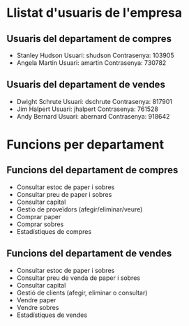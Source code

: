 # Llistat d'usuaris de l'empresa

## Usuaris del departament de compres

- Stanley Hudson
  Usuari: shudson
  Contrasenya: 103905
- Angela Martin
  Usuari: amartin
  Contrasenya: 730782

## Usuaris del departament de vendes

- Dwight Schrute
  Usuari: dschrute
  Contrasenya: 817901
- Jim Halpert
  Usuari: jhalpert
  Contrasenya: 761528
- Andy Bernard
  Usuari: abernard
  Contrasenya: 918642

# Funcions per departament

## Funcions del departament de compres

- Consultar estoc de paper i sobres
- Consultar preu de paper i sobres
- Consultar capital
- Gestio de proveïdors (afegir/eliminar/veure)
- Comprar paper
- Comprar sobres
- Estadístiques de compres

## Funcions del departament de vendes

- Consultar estoc de paper i sobres
- Consultar preu de venda de paper i sobres
- Consultar capital
- Gestió de clients (afegir, eliminar o consultar)
- Vendre paper
- Vendre sobres
- Estadístiques de vendes